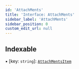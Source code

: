 ```yaml
---
id: 'AttachMents'
title: 'Interface: AttachMents'
sidebar_label: 'AttachMents'
sidebar_position: 0
custom_edit_url: null
---
```


## Indexable

▪ [key: `string`]: [`AttachMentsItem`](AttachMentsItem.md)
